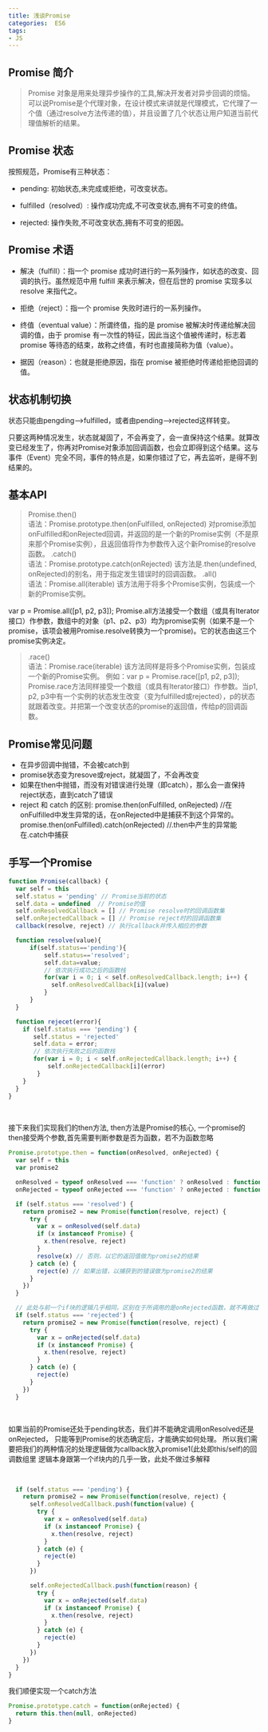 ```yaml
---
title: 浅谈Promise
categories:  ES6
tags: 
- JS
---
```


## Promise 简介
> Promise 对象是用来处理异步操作的工具,解决开发者对异步回调的烦恼。可以说Promise是个代理对象，在设计模式来讲就是代理模式，它代理了一个值（通过resolve方法传递的值），并且设置了几个状态让用户知道当前代理值解析的结果。

## Promise 状态

按照规范，Promise有三种状态：

* pending: 初始状态,未完成或拒绝，可改变状态。

* fulfilled（resolved）: 操作成功完成,不可改变状态,拥有不可变的终值。

* rejected: 操作失败,不可改变状态,拥有不可变的拒因。

## Promise 术语

* 解决（fulfill）：指一个 promise 成功时进行的一系列操作，如状态的改变、回调的执行。虽然规范中用 fulfill 来表示解决，但在后世的 promise 实现多以 resolve 来指代之。

* 拒绝（reject）：指一个 promise 失败时进行的一系列操作。

* 终值（eventual value）：所谓终值，指的是 promise 被解决时传递给解决回调的值，由于 promise 有一次性的特征，因此当这个值被传递时，标志着 promise 等待态的结束，故称之终值，有时也直接简称为值（value）。

* 据因（reason）：也就是拒绝原因，指在 promise 被拒绝时传递给拒绝回调的值。

## 状态机制切换

状态只能由pengding-->fulfilled，或者由pending-->rejected这样转变。

只要这两种情况发生，状态就凝固了，不会再变了，会一直保持这个结果。就算改变已经发生了，你再对Promise对象添加回调函数，也会立即得到这个结果。这与事件（Event）完全不同，事件的特点是，如果你错过了它，再去监听，是得不到结果的。

## 基本API
>Promise.then()  <br/>
语法：Promise.prototype.then(onFulfilled, onRejected)
对promise添加onFulfilled和onRejected回调，并返回的是一个新的Promise实例（不是原来那个Promise实例），且返回值将作为参数传入这个新Promise的resolve函数。
>.catch() <br/>
语法：Promise.prototype.catch(onRejected)
该方法是.then(undefined, onRejected)的别名，用于指定发生错误时的回调函数。
>.all() <br/>
语法：Promise.all(iterable)
该方法用于将多个Promise实例，包装成一个新的Promise实例。

var p = Promise.all([p1, p2, p3]);
Promise.all方法接受一个数组（或具有Iterator接口）作参数，数组中的对象（p1、p2、p3）均为promise实例（如果不是一个promise，该项会被用Promise.resolve转换为一个promise)。它的状态由这三个promise实例决定。
>.race()<br/>
语法：Promise.race(iterable)
该方法同样是将多个Promise实例，包装成一个新的Promise实例。
例如：var p = Promise.race([p1, p2, p3]);
Promise.race方法同样接受一个数组（或具有Iterator接口）作参数。当p1, p2, p3中有一个实例的状态发生改变（变为fulfilled或rejected），p的状态就跟着改变。并把第一个改变状态的promise的返回值，传给p的回调函数。

## Promise常见问题
* 在异步回调中抛错，不会被catch到
* promise状态变为resove或reject，就凝固了，不会再改变
* 如果在then中抛错，而没有对错误进行处理（即catch），那么会一直保持reject状态，直到catch了错误
* reject 和 catch 的区别:
promise.then(onFulfilled, onRejected) //在onFulfilled中发生异常的话，在onRejected中是捕获不到这个异常的。
promise.then(onFulfilled).catch(onRejected)  //.then中产生的异常能在.catch中捕获


## 手写一个Promise

```javascript
function Promise(callback) {
  var self = this
  self.status = 'pending' // Promise当前的状态
  self.data = undefined  // Promise的值
  self.onResolvedCallback = [] // Promise resolve时的回调函数集
  self.onRejectedCallback = [] // Promise reject时的回调函数集
  callback(resolve, reject) // 执行callback并传入相应的参数

  function resolve(value){
      if(self.status=='pending'){
          self.status=='resolved';
          self.data=value;
          // 依次执行成功之后的函数栈
          for(var i = 0; i < self.onResolvedCallback.length; i++) {
            self.onResolvedCallback[i](value)
          }
      }
  }

  function rejecet(error){
    if (self.status === 'pending') {
       self.status = 'rejected'
       self.data = error;
       // 依次执行失败之后的函数栈
       for(var i = 0; i < self.onRejectedCallback.length; i++) {
           self.onRejectedCallback[i](error)
        }
    }
  }
}

```

<br/>

接下来我们实现我们的then方法, then方法是Promise的核心, 一个promise的then接受两个参数,首先需要判断参数是否为函数，若不为函数忽略

```javascript
Promise.prototype.then = function(onResolved, onRejected) {
  var self = this
  var promise2

  onResolved = typeof onResolved === 'function' ? onResolved : function(value) {}
  onRejected = typeof onRejected === 'function' ? onRejected : function(reason) {}

  if (self.status === 'resolved') {
    return promise2 = new Promise(function(resolve, reject) {
      try {
        var x = onResolved(self.data)
        if (x instanceof Promise) { 
          x.then(resolve, reject)
        }
        resolve(x) // 否则，以它的返回值做为promise2的结果
      } catch (e) {
        reject(e) // 如果出错，以捕获到的错误做为promise2的结果
      }
    })
  }

  // 此处与前一个if块的逻辑几乎相同，区别在于所调用的是onRejected函数，就不再做过多解释
  if (self.status === 'rejected') {
    return promise2 = new Promise(function(resolve, reject) {
      try {
        var x = onRejected(self.data)
        if (x instanceof Promise) {
          x.then(resolve, reject)
        }
      } catch (e) {
        reject(e)
      }
    })
  }
```

<br/>


如果当前的Promise还处于pending状态，我们并不能确定调用onResolved还是onRejected，
只能等到Promise的状态确定后，才能确实如何处理。
所以我们需要把我们的两种情况的处理逻辑做为callback放入promise1(此处即this/self)的回调数组里
逻辑本身跟第一个if块内的几乎一致，此处不做过多解释

<br/>

```javascript
  if (self.status === 'pending') {
    return promise2 = new Promise(function(resolve, reject) {
      self.onResolvedCallback.push(function(value) {
        try {
          var x = onResolved(self.data)
          if (x instanceof Promise) {
            x.then(resolve, reject)
          }
        } catch (e) {
          reject(e)
        }
      })

      self.onRejectedCallback.push(function(reason) {
        try {
          var x = onRejected(self.data)
          if (x instanceof Promise) {
            x.then(resolve, reject)
          }
        } catch (e) {
          reject(e)
        }
      })
    })
  }
}
```

我们顺便实现一个catch方法

```javascript
Promise.prototype.catch = function(onRejected) {
  return this.then(null, onRejected)
}

```